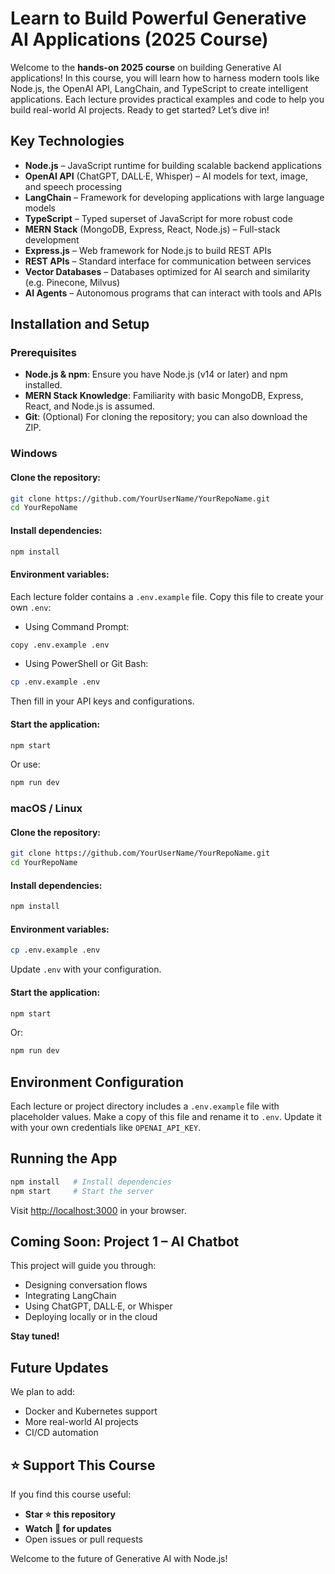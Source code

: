 # Learn to Build Powerful Generative AI Applications (2025 Course)

Welcome to the **hands-on 2025 course** on building Generative AI applications! In this course, you will learn how to harness modern tools like Node.js, the OpenAI API, LangChain, and TypeScript to create intelligent applications. Each lecture provides practical examples and code to help you build real-world AI projects. Ready to get started? Let’s dive in!

## Key Technologies

- **Node.js** – JavaScript runtime for building scalable backend applications
- **OpenAI API** (ChatGPT, DALL·E, Whisper) – AI models for text, image, and speech processing
- **LangChain** – Framework for developing applications with large language models
- **TypeScript** – Typed superset of JavaScript for more robust code
- **MERN Stack** (MongoDB, Express, React, Node.js) – Full-stack development
- **Express.js** – Web framework for Node.js to build REST APIs
- **REST APIs** – Standard interface for communication between services
- **Vector Databases** – Databases optimized for AI search and similarity (e.g. Pinecone, Milvus)
- **AI Agents** – Autonomous programs that can interact with tools and APIs

## Installation and Setup

### Prerequisites

- **Node.js & npm**: Ensure you have Node.js (v14 or later) and npm installed.
- **MERN Stack Knowledge**: Familiarity with basic MongoDB, Express, React, and Node.js is assumed.
- **Git**: (Optional) For cloning the repository; you can also download the ZIP.

### Windows

#### Clone the repository:

```bash
git clone https://github.com/YourUserName/YourRepoName.git
cd YourRepoName
```

#### Install dependencies:

```bash
npm install
```

#### Environment variables:

Each lecture folder contains a `.env.example` file. Copy this file to create your own `.env`:

- Using Command Prompt:

```bash
copy .env.example .env
```

- Using PowerShell or Git Bash:

```bash
cp .env.example .env
```

Then fill in your API keys and configurations.

#### Start the application:

```bash
npm start
```

Or use:

```bash
npm run dev
```

### macOS / Linux

#### Clone the repository:

```bash
git clone https://github.com/YourUserName/YourRepoName.git
cd YourRepoName
```

#### Install dependencies:

```bash
npm install
```

#### Environment variables:

```bash
cp .env.example .env
```

Update `.env` with your configuration.

#### Start the application:

```bash
npm start
```

Or:

```bash
npm run dev
```

## Environment Configuration

Each lecture or project directory includes a `.env.example` file with placeholder values. Make a copy of this file and rename it to `.env`. Update it with your own credentials like `OPENAI_API_KEY`.

## Running the App

```bash
npm install   # Install dependencies
npm start     # Start the server
```

Visit [http://localhost:3000](http://localhost:3000) in your browser.

## Coming Soon: Project 1 – AI Chatbot

This project will guide you through:

- Designing conversation flows
- Integrating LangChain
- Using ChatGPT, DALL·E, or Whisper
- Deploying locally or in the cloud

**Stay tuned!**

## Future Updates

We plan to add:

- Docker and Kubernetes support
- More real-world AI projects
- CI/CD automation

## ⭐ Support This Course

If you find this course useful:

- **Star ⭐ this repository**
- **Watch 🔔 for updates**
- Open issues or pull requests

Welcome to the future of Generative AI with Node.js!

